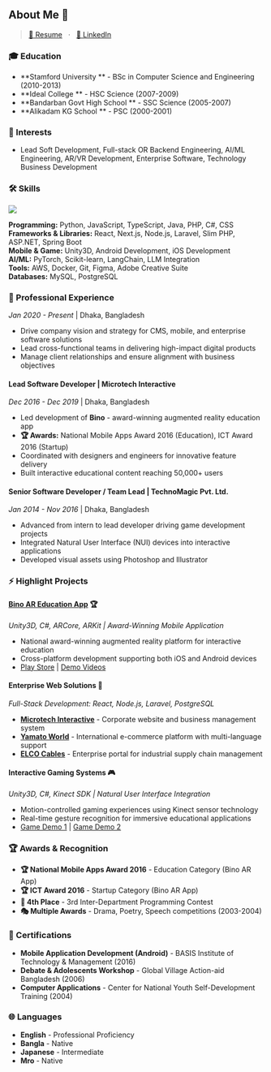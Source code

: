 ## About Me 🚀
> [📄 Resume](./DangEa_Murung_Resume.pdf) &nbsp; · &nbsp; [💼 LinkedIn](https://www.linkedin.com/in/dangeamurung/)
 
### 🎓 Education
- **Stamford University ** - BSc in Computer Science and Engineering (2010-2013)
- **Ideal College ** - HSC Science (2007-2009)
- **Bandarban Govt High School ** - SSC Science (2005-2007)
- **Alikadam KG School ** - PSC (2000-2001)

### 👾 Interests
- Lead Soft Development, Full-stack OR Backend Engineering, AI/ML Engineering, AR/VR Development, Enterprise Software, Technology Business Development

### 🛠️ Skills
<p>
  <a href="https://skillicons.dev">
    <img src="https://skillicons.dev/icons?i=python,js,ts,java,php,csharp,react,nextjs,nodejs,laravel,android,unity,aws,docker,postgres,mysql,git,figma,ai" />
  </a>
</p>

**Programming:** Python, JavaScript, TypeScript, Java, PHP, C#, CSS  
**Frameworks & Libraries:** React, Next.js, Node.js, Laravel, Slim PHP, ASP.NET, Spring Boot  
**Mobile & Game:** Unity3D, Android Development, iOS Development  
**AI/ML:** PyTorch, Scikit-learn, LangChain, LLM Integration  
**Tools:** AWS, Docker, Git, Figma, Adobe Creative Suite  
**Databases:** MySQL, PostgreSQL

### 🚀 Professional Experience
*Jan 2020 - Present* | Dhaka, Bangladesh  
- Drive company vision and strategy for CMS, mobile, and enterprise software solutions
- Lead cross-functional teams in delivering high-impact digital products
- Manage client relationships and ensure alignment with business objectives

#### **Lead Software Developer** | Microtech Interactive
*Dec 2016 - Dec 2019* | Dhaka, Bangladesh  
- Led development of **Bino** - award-winning augmented reality education app
- **🏆 Awards:** National Mobile Apps Award 2016 (Education), ICT Award 2016 (Startup)
- Coordinated with designers and engineers for innovative feature delivery
- Built interactive educational content reaching 50,000+ users

#### **Senior Software Developer / Team Lead** | TechnoMagic Pvt. Ltd.
*Jan 2014 - Nov 2016* | Dhaka, Bangladesh  
- Advanced from intern to lead developer driving game development projects
- Integrated Natural User Interface (NUI) devices into interactive applications
- Developed visual assets using Photoshop and Illustrator
  
### ⚡ Highlight Projects

#### **[Bino AR Education App](https://play.google.com/store/apps/details?id=com.microtech.neelimarbioscope)** 🏆
*Unity3D, C#, ARCore, ARKit | Award-Winning Mobile Application*
- National award-winning augmented reality platform for interactive education
- Cross-platform development supporting both iOS and Android devices
- [Play Store](https://play.google.com/store/apps/details?id=com.microtech.neelimarbioscope) | [Demo Videos](https://www.youtube.com/@binoschool4769/videos)

#### **Enterprise Web Solutions** 💼
*Full-Stack Development: React, Node.js, Laravel, PostgreSQL*
- **[Microtech Interactive](https://www.microtechinteractivebd.com)** - Corporate website and business management system
- **[Yamato World](https://yamatoworld.co.jp)** - International e-commerce platform with multi-language support
- **[ELCO Cables](https://www.elcocables.com)** - Enterprise portal for industrial supply chain management

#### **Interactive Gaming Systems** 🎮
*Unity3D, C#, Kinect SDK | Natural User Interface Integration*
- Motion-controlled gaming experiences using Kinect sensor technology
- Real-time gesture recognition for immersive educational applications
- [Game Demo 1](https://www.youtube.com/watch?v=6wM1kF2B1Io) | [Game Demo 2](https://www.youtube.com/watch?v=kfVjnMGCjcQ)

### 🏆 Awards & Recognition

- **🏆 National Mobile Apps Award 2016** - Education Category (Bino AR App)
- **🏆 ICT Award 2016** - Startup Category (Bino AR App)
- **🏅 4th Place** - 3rd Inter-Department Programming Contest
- **🎭 Multiple Awards** - Drama, Poetry, Speech competitions (2003-2004)

### 📜 Certifications

- **Mobile Application Development (Android)** - BASIS Institute of Technology & Management (2016)
- **Debate & Adolescents Workshop** - Global Village Action-aid Bangladesh (2006)
- **Computer Applications** - Center for National Youth Self-Development Training (2004)

### 🌐 Languages

- **English** - Professional Proficiency
- **Bangla** - Native
- **Japanese** - Intermediate  
- **Mro** - Native
<!-- 
## Stats

<a href="https://github.com/racheliee/github-readme-stats">
  <img height=200 align="center" src="https://github-readme-stats-rachelieee.vercel.app/api?username=racheliee&theme=github_dark&show_icons=true&rank_icon=github" />
</a>
<a href="https://github.com/racheliee/github-readme-stats">
  <img height=200 align="center" src="https://github-readme-stats-rachelieee.vercel.app/api/top-langs/?username=racheliee&layout=compact&theme=github_dark&langs_count=8&card_width=320&hide=jupyter%20notebook,css,scss,less,vue,html&exclude_repo=ucsc-projects,cse183-final,github-readme-stats"/>
</a> -->
